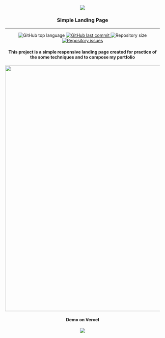 <div align="center">
    <img src="https://i.ibb.co/D1R5YYT/Group.png" />
</div>

<h3 align="center">Simple Landing Page</h3>

---

<p align="center">

<img alt="GitHub top language" src="https://img.shields.io/github/languages/top/victorguirra/fylo_website">

<a href="https://github.com/victorguirra/fylo_website/commits/master">
    <img alt="GitHub last commit" src="https://img.shields.io/github/last-commit/victorguirra/fylo_website">
</a>

<img alt="Repository size" src="https://img.shields.io/github/repo-size/victorguirra/fylo_website">

<a href="https://github.com/victorguirra/fylo_website/issues">
    <img alt="Repository issues" src="https://img.shields.io/github/issues/victorguirra/fylo_website">
</a>

</p>

<h4 align="center">
    This project is a simple responsive landing page created for practice of the some techniques and to compose my portfolio
</h4>

<div align="center">
    <img src="https://i.ibb.co/FB8zdVK/third.png" width="800"/>
</div>

<div align="center">
    <h4>Demo on Vercel</h4>
    <a href="https://fylo-website-rust.vercel.app/" target="blank">
        <img src="https://i.ibb.co/kmJ3bwB/Group-1.png" />
    </a>
</div>